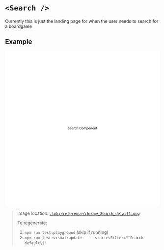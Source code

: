 # `<Search />`

Currently this is just the landing page for when the user needs to search for a boardgame

## Example

![Search](../../../.loki/reference/chrome_Search_default.png)

> Image location: [`.loki/reference/chrome_Search_default.png`](../../../.loki/reference/chrome_Search_default.png)
>
> To regenerate:
>
> 1. `npm run test:playground` (skip if running)
> 1. `npm run test:visual:update -- --storiesFilter="^Search default\$"`

